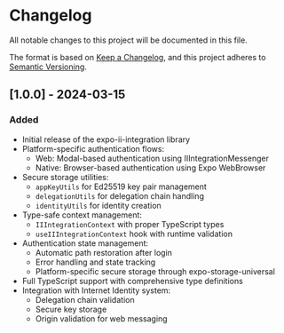 # Changelog

All notable changes to this project will be documented in this file.

The format is based on [Keep a Changelog](https://keepachangelog.com/en/1.0.0/),
and this project adheres to [Semantic Versioning](https://semver.org/spec/v2.0.0.html).

## [1.0.0] - 2024-03-15

### Added
- Initial release of the expo-ii-integration library
- Platform-specific authentication flows:
  - Web: Modal-based authentication using IIIntegrationMessenger
  - Native: Browser-based authentication using Expo WebBrowser
- Secure storage utilities:
  - `appKeyUtils` for Ed25519 key pair management
  - `delegationUtils` for delegation chain handling
  - `identityUtils` for identity creation
- Type-safe context management:
  - `IIIntegrationContext` with proper TypeScript types
  - `useIIIntegrationContext` hook with runtime validation
- Authentication state management:
  - Automatic path restoration after login
  - Error handling and state tracking
  - Platform-specific secure storage through expo-storage-universal
- Full TypeScript support with comprehensive type definitions
- Integration with Internet Identity system:
  - Delegation chain validation
  - Secure key storage
  - Origin validation for web messaging
